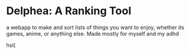 # Delphea: A Ranking Tool
a webapp to make and sort lists of things you want to enjoy, whether its games, anime, or anything else. Made mostly for myself and my adhd

hsl(
    